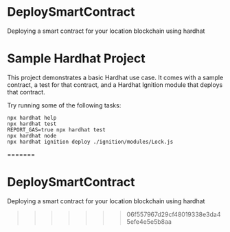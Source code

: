 # DeploySmartContract
Deploying a smart contract for your location blockchain using hardhat


# Sample Hardhat Project

This project demonstrates a basic Hardhat use case. It comes with a sample contract, a test for that contract, and a Hardhat Ignition module that deploys that contract.

Try running some of the following tasks:

```shell
npx hardhat help
npx hardhat test
REPORT_GAS=true npx hardhat test
npx hardhat node
npx hardhat ignition deploy ./ignition/modules/Lock.js
```
=======
# DeploySmartContract
Deploying a smart contract for your location blockchain using hardhat
>>>>>>> 06f557967d29cf48019338e3da45efe4e5e5b8aa
